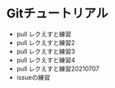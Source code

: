 # Gitチュートリアル     
- pull レクえすと練習
- pull レクえすと練習2
- pull レクえすと練習3
- pull レクえすと練習4
- pull レクえすと練習20210707
- issueの練習
